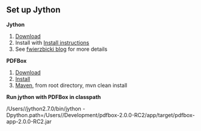 ## Set up Jython

**Jython**
1. [Download](http://search.maven.org/remotecontent?filepath=org/python/jython-installer/2.7.1/jython-installer-2.7.1.jar)
2. Install with [Install instructions](https://wiki.python.org/jython/InstallationInstructions)
3. See [fwierzbicki blog](http://fwierzbicki.blogspot.com/2017/07/jython-271-final-released.html) for more details

**PDFBox**
1. [Download](https://pdfbox.apache.org/index.html)
2. [Install](https://pdfbox.apache.org/building.html)
3. [Maven](https://pdfbox.apache.org/building.html), from root directory, mvn clean install 

**Run jython with PDFBox in classpath**

/Users/<user>/jython2.7.0/bin/jython -Dpython.path=/Users/<user>/Development/pdfbox-2.0.0-RC2/app/target/pdfbox-app-2.0.0-RC2.jar
